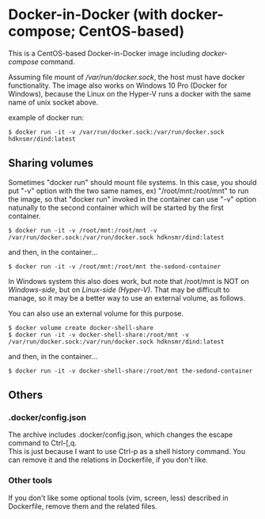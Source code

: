 # Docker-in-Docker (with docker-compose; CentOS-based)

This is a CentOS-based Docker-in-Docker image including *docker-compose* command.

Assuming file mount of */var/run/docker.sock*, the host must have docker functionality. 
The image also works on Windows 10 Pro (Docker for Windows), because the Linux on the Hyper-V runs a docker with the same name of unix socket above.

example of docker run:

    $ docker run -it -v /var/run/docker.sock:/var/run/docker.sock hdknsmr/dind:latest
    
## Sharing volumes

Sometimes "docker run" should mount file systems.
In this case, you should put "-v" option with the two same names, ex) "/root/mnt:/root/mnt" to run the image, so that "docker run" invoked in the container can use "-v" option natunally to the second container which will be started by the first container.

    $ docker run -it -v /root/mnt:/root/mnt -v /var/run/docker.sock:/var/run/docker.sock hdknsmr/dind:latest

and then, in the container...
    
    $ docker run -it -v /root/mnt:/root/mnt the-sedond-container

In Windows system this also does work, but note that /root/mnt is NOT on *Windows-side*,
but on *Linux-side (Hyper-V)*. That may be difficult to manage, so it may be a better way to use an external volume, as follows.

You can also use an external volume for this purpose.

    $ docker volume create docker-shell-share
    $ docker run -it -v docker-shell-share:/root/mnt -v /var/run/docker.sock:/var/run/docker.sock hdknsmr/dind:latest

and then, in the container...
    
    $ docker run -it -v docker-shell-share:/root/mnt the-sedond-container

## Others
### .docker/config.json

The archive includes .docker/config.json, which changes the escape command to Ctrl-\[,q.  
This is just because I want to use Ctrl-p as a shell history command.
You can remove it and the relations in Dockerfile, if you don't like.

### Other tools

If you don't like some optional tools (vim, screen, less) described in Dockerfile, remove them and the related files.

